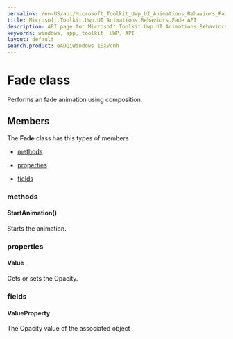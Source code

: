 ```yaml
---
permalink: /en-US/api/Microsoft_Toolkit_Uwp_UI_Animations_Behaviors_Fade.htm
title: Microsoft.Toolkit.Uwp.UI.Animations.Behaviors.Fade API 
description: API page for Microsoft.Toolkit.Uwp.UI.Animations.Behaviors.Fade
keywords: windows, app, toolkit, UWP, API
layout: default
search.product: eADQiWindows 10XVcnh
---
```



# Fade class

Performs an fade animation using composition.

## Members

The **Fade** class has this types of members

* [methods](#methods)

* [properties](#properties)

* [fields](#fields)

### methods

#### StartAnimation()

Starts the animation.

### properties

#### Value

Gets or sets the Opacity.

### fields

#### ValueProperty

The Opacity value of the associated object
